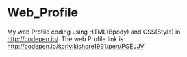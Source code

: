 # Web_Profile
My web Profile coding using HTML(Bpody) and CSS(Style) in http://codepen.io/.
The web Profile link is http://codepen.io/korivikishore1991/pen/PGEJJV

